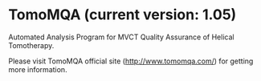 # TomoMQA (current version: 1.05)
Automated Analysis Program for MVCT Quality Assurance of Helical Tomotherapy.

Please visit TomoMQA official site (http://www.tomomqa.com/) for getting more information.
